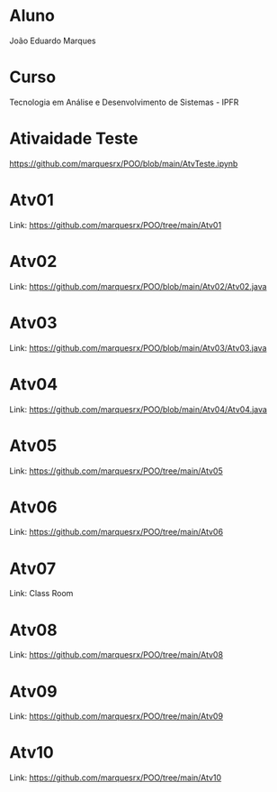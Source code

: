 # Aluno 
João Eduardo Marques


# Curso
Tecnologia em Análise e Desenvolvimento de Sistemas - IPFR

# Ativaidade Teste
https://github.com/marquesrx/POO/blob/main/AtvTeste.ipynb

# Atv01
Link: https://github.com/marquesrx/POO/tree/main/Atv01

# Atv02
Link: https://github.com/marquesrx/POO/blob/main/Atv02/Atv02.java

# Atv03
Link: https://github.com/marquesrx/POO/blob/main/Atv03/Atv03.java

# Atv04
Link: https://github.com/marquesrx/POO/blob/main/Atv04/Atv04.java

# Atv05
Link: https://github.com/marquesrx/POO/tree/main/Atv05

# Atv06
Link: https://github.com/marquesrx/POO/tree/main/Atv06

# Atv07
Link: Class Room

# Atv08
Link: https://github.com/marquesrx/POO/tree/main/Atv08

# Atv09
Link: https://github.com/marquesrx/POO/tree/main/Atv09

# Atv10
Link: https://github.com/marquesrx/POO/tree/main/Atv10
